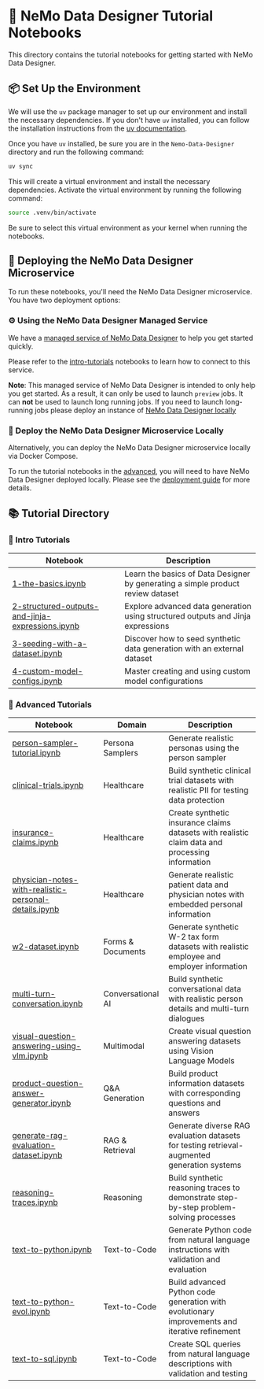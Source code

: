 # 🎨 NeMo Data Designer Tutorial Notebooks

This directory contains the tutorial notebooks for getting started with NeMo Data Designer.

## 📦 Set Up the Environment

We will use the `uv` package manager to set up our environment and install the necessary dependencies. If you don't have `uv` installed, you can follow the installation instructions from the [uv documentation](https://docs.astral.sh/uv/getting-started/installation/).

Once you have `uv` installed, be sure you are in the `Nemo-Data-Designer` directory and run the following command:

```bash
uv sync
```

This will create a virtual environment and install the necessary dependencies. Activate the virtual environment by running the following command:

```bash
source .venv/bin/activate
```

Be sure to select this virtual environment as your kernel when running the notebooks.

## 🚀 Deploying the NeMo Data Designer Microservice

To run these notebooks, you'll need the NeMo Data Designer microservice. You have two deployment options:

### ⚙️ Using the NeMo Data Designer Managed Service
We have a [managed service of NeMo Data Designer](https://build.nvidia.com/nemo/data-designer) to help you get started quickly.

Please refer to the [intro-tutorials](./intro-tutorials/) notebooks to learn how to connect to this service.

**Note**: This managed service of NeMo Data Designer is intended to only help you get started. As a result, it can only be used to launch `preview` jobs. It can **not** be used to launch long running jobs. If you need to launch long-running jobs please deploy an instance of [NeMo Data Designer locally](#-deploy-the-nemo-data-designer-microservice-locally)


### 🐳 Deploy the NeMo Data Designer Microservice Locally

Alternatively, you can deploy the NeMo Data Designer microservice locally via Docker Compose.

To run the tutorial notebooks in the [advanced](./advanced/), you will need to have NeMo Data Designer deployed locally. Please see the [deployment guide](http://docs.nvidia.com/nemo/microservices/latest/set-up/deploy-as-microservices/data-designer/docker-compose.html) for more details.


## 📚 Tutorial Directory

### 🚀 Intro Tutorials

| Notebook                                          | Description                                                                      |
|---------------------------------------------------|----------------------------------------------------------------------------------|
| [1-the-basics.ipynb](./intro-tutorials/1-the-basics.ipynb) | Learn the basics of Data Designer by generating a simple product review dataset |
| [2-structured-outputs-and-jinja-expressions.ipynb](./intro-tutorials/2-structured-outputs-and-jinja-expressions.ipynb) | Explore advanced data generation using structured outputs and Jinja expressions |
| [3-seeding-with-a-dataset.ipynb](./intro-tutorials/3-seeding-with-a-dataset.ipynb) | Discover how to seed synthetic data generation with an external dataset         |
| [4-custom-model-configs.ipynb](./intro-tutorials/4-custom-model-configs.ipynb) | Master creating and using custom model configurations                           |

### 🎯 Advanced Tutorials

| Notebook                                          | Domain              | Description                                                     |
|---------------------------------------------------|---------------------|-----------------------------------------------------------------|
| [person-sampler-tutorial.ipynb](./advanced/person-samplers/person-sampler-tutorial.ipynb) | Persona Samplers    | Generate realistic personas using the person sampler |
| [clinical-trials.ipynb](./advanced/healthcare-datasets/clinical-trials.ipynb) | Healthcare          | Build synthetic clinical trial datasets with realistic PII for testing data protection |
| [insurance-claims.ipynb](./advanced/healthcare-datasets/insurance-claims.ipynb) | Healthcare          | Create synthetic insurance claims datasets with realistic claim data and processing information |
| [physician-notes-with-realistic-personal-details.ipynb](./advanced/healthcare-datasets/physician-notes-with-realistic-personal-details.ipynb) | Healthcare          | Generate realistic patient data and physician notes with embedded personal information |
| [w2-dataset.ipynb](./advanced/forms/w2-dataset.ipynb) | Forms & Documents   | Generate synthetic W-2 tax form datasets with realistic employee and employer information |
| [multi-turn-conversation.ipynb](./advanced/multi-turn-chat/multi-turn-conversation.ipynb) | Conversational AI   | Build synthetic conversational data with realistic person details and multi-turn dialogues |
| [visual-question-answering-using-vlm.ipynb](./advanced/multimodal/visual-question-answering-using-vlm.ipynb) | Multimodal          | Create visual question answering datasets using Vision Language Models |
| [product-question-answer-generator.ipynb](./advanced/qa-generation/product-question-answer-generator.ipynb) | Q&A Generation      | Build product information datasets with corresponding questions and answers |
| [generate-rag-evaluation-dataset.ipynb](./advanced/rag-examples/generate-rag-evaluation-dataset.ipynb) | RAG & Retrieval     | Generate diverse RAG evaluation datasets for testing retrieval-augmented generation systems |
| [reasoning-traces.ipynb](./advanced/reasoning/reasoning-traces.ipynb) | Reasoning           | Build synthetic reasoning traces to demonstrate step-by-step problem-solving processes |
| [text-to-python.ipynb](./advanced/text-to-code/text-to-python.ipynb) | Text-to-Code        | Generate Python code from natural language instructions with validation and evaluation |
| [text-to-python-evol.ipynb](./advanced/text-to-code/text-to-python-evol.ipynb) | Text-to-Code        | Build advanced Python code generation with evolutionary improvements and iterative refinement |
| [text-to-sql.ipynb](./advanced/text-to-code/text-to-sql.ipynb) | Text-to-Code        | Create SQL queries from natural language descriptions with validation and testing |
